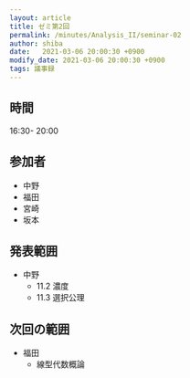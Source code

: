 ```yaml
---
layout: article
title: ゼミ第2回
permalink: /minutes/Analysis_II/seminar-02
author: shiba
date:   2021-03-06 20:00:30 +0900
modify_date: 2021-03-06 20:00:30 +0900
tags: 議事録
---
```



## 時間

16:30- 20:00

## 参加者

- 中野
- 福田
- 宮崎
- 坂本

## 発表範囲

- 中野
  - 11.2 濃度
  - 11.3 選択公理

## 次回の範囲

- 福田
  - 線型代数概論
